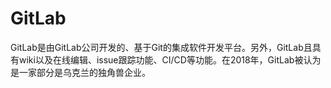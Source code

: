 # GitLab

GitLab是由GitLab公司开发的、基于Git的集成软件开发平台。另外，GitLab且具有wiki以及在线编辑、issue跟踪功能、CI/CD等功能。在2018年，GitLab被认为是一家部分是乌克兰的独角兽企业。
